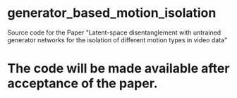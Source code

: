 # generator_based_motion_isolation
Source code for the Paper "Latent-space disentanglement with untrained generator networks for the isolation of different motion types in video data"

# The code will be made available after acceptance of the paper.
